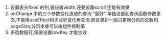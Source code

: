 

1. 设置表头fixed 的列,要设置width,还要设置scroll 还能有效果
2. onChange 中的三个参数变化造成的查询 "最好" 单独设置到查询函数参数里面,不能用useEffect钩子监听变化再查询.而且更新一般只更新分页的总数和pageSize,分页本身可以由组件控制值
3. 多选数据行,需要设置rowKey 才能生效
